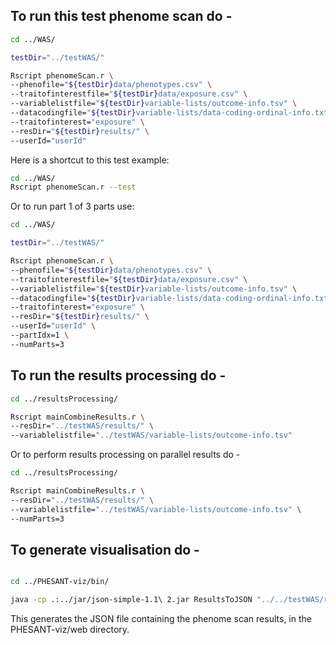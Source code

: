 
## To run this test phenome scan do -

```bash
cd ../WAS/

testDir="../testWAS/"

Rscript phenomeScan.r \
--phenofile="${testDir}data/phenotypes.csv" \
--traitofinterestfile="${testDir}data/exposure.csv" \
--variablelistfile="${testDir}variable-lists/outcome-info.tsv" \
--datacodingfile="${testDir}variable-lists/data-coding-ordinal-info.txt" \
--traitofinterest="exposure" \
--resDir="${testDir}results/" \
--userId="userId"
```

Here is a shortcut to this test example:

```bash
cd ../WAS/
Rscript phenomeScan.r --test
```

Or to run part 1 of 3 parts use:

```bash
cd ../WAS/

testDir="../testWAS/"

Rscript phenomeScan.r \
--phenofile="${testDir}data/phenotypes.csv" \
--traitofinterestfile="${testDir}data/exposure.csv" \
--variablelistfile="${testDir}variable-lists/outcome-info.tsv" \
--datacodingfile="${testDir}variable-lists/data-coding-ordinal-info.txt" \
--traitofinterest="exposure" \
--resDir="${testDir}results/" \
--userId="userId" \
--partIdx=1 \
--numParts=3
```



## To run the results processing do -

```bash
cd ../resultsProcessing/

Rscript mainCombineResults.r \
--resDir="../testWAS/results/" \
--variablelistfile="../testWAS/variable-lists/outcome-info.tsv"
```

Or to perform results processing on parallel results do - 

```bash
cd ../resultsProcessing/

Rscript mainCombineResults.r \
--resDir="../testWAS/results/" \
--variablelistfile="../testWAS/variable-lists/outcome-info.tsv" \
--numParts=3
```

## To generate visualisation do - 

```bash

cd ../PHESANT-viz/bin/

java -cp .:../jar/json-simple-1.1\ 2.jar ResultsToJSON "../../testWAS/results/results-combined.txt" "../node-positions.csv" "../web/java-json.json"

```

This generates the JSON file containing the phenome scan results, in the PHESANT-viz/web directory.


